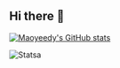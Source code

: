 ## Hi there 👋

[![Maoyeedy's GitHub stats](https://github-readme-stats.vercel.app/api?username=Maoyeedy)](https://github.com/anuraghazra/github-readme-stats)

![Stats](https://github-readme-stats.vercel.app/api/wakatime?username=Yidi&api_domain=www.maoyeedy.com&bg_color=1A202C&title_color=2F855A&icon_color=2F855A&text_color=ffffff&custom_title=Wakapi%20Week%20Stats&layout=compact)a
